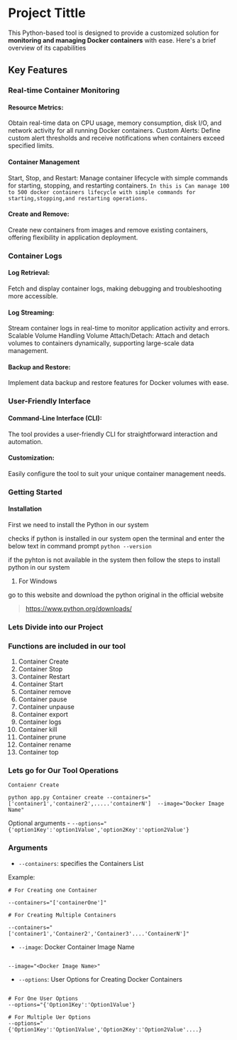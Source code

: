 # Project Tittle

This Python-based tool is designed to provide a customized solution for **monitoring and managing Docker containers** with ease. Here's a brief overview of its capabilities

## Key Features

### Real-time Container Monitoring
#### Resource Metrics: 
Obtain real-time data on CPU usage, memory consumption, disk I/O, and network activity for all running Docker containers.
Custom Alerts: Define custom alert thresholds and receive notifications when containers exceed specified limits.
#### Container Management
Start, Stop, and Restart: Manage container lifecycle with simple commands for starting, stopping, and restarting containers.
` In this is Can manage 100 to 500 docker containers lifecycle with simple commands for starting,stopping,and restarting operations. `
#### Create and Remove: 
Create new containers from images and remove existing containers, offering flexibility in application deployment.
### Container Logs
#### Log Retrieval: 
Fetch and display container logs, making debugging and troubleshooting more accessible.
#### Log Streaming: 
Stream container logs in real-time to monitor application activity and errors.
Scalable Volume Handling
Volume Attach/Detach: Attach and detach volumes to containers dynamically, supporting large-scale data management.
#### Backup and Restore: 
Implement data backup and restore features for Docker volumes with ease.
### User-Friendly Interface
#### Command-Line Interface (CLI): 
The tool provides a user-friendly CLI for straightforward interaction and automation.
#### Customization:
Easily configure the tool to suit your unique container management needs.

### Getting Started

#### Installation
First we need to install the Python in our system

checks if python is installed in our system open the terminal and enter the below text in command prompt
` python --version `

if the pyhton is not available in the system then
follow the steps to install python in our system
1) For Windows

go to this website and download the python original in the official website 

>   https://www.python.org/downloads/

### Lets Divide into our Project

### Functions are included in our tool

1) Container Create
2) Container Stop
3) Container Restart
4) Container Start
5) Container remove
6) Container pause
7) Container unpause
8) Container export
9) Container logs
10) Container kill
11) Container prune
12) Container rename
13) Container top


### Lets go for Our Tool Operations

`Contaienr Create `


```
python app.py Container create --containers="['container1','container2',.....'containerN']  --image="Docker Image Name" 

```
Optional arguments -  `--options="{'option1Key':'option1Value','option2Key':'option2Value'}`

### Arguments

- ` --containers `: specifies the Containers List

Example:

```
# For Creating one Container

--containers="['containerOne']"
```

```
# For Creating Multiple Containers

--containers="['container1','Container2','Container3'....'ContainerN']"

```

- ` --image `: Docker Container Image Name
```

--image="<Docker Image Name>"

```
- ` --options `: User Options for Creating Docker Containers

```

# For One User Options
--options="{'Option1Key':'Option1Value'}

# For Multiple Uer Options
--options="{'Option1Key':'Option1Value','Option2Key':'Option2Value'....}

```


